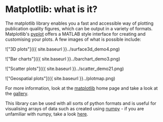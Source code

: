 ---
---

# Matplotlib: what is it?

The matplotlib library enables you a fast and accessible way of plotting publication quality figures, which can be output in a variety of formats. Matplotlib's [pyplot](http://matplotlib.org/api/pyplot_api.html) offers a MATLAB style interface for creating and customising your plots. A few images of what is possible include:

!["3D plots"]({{ site.baseurl }}../surface3d_demo4.png)

!["Bar charts"]({{ site.baseurl }}../barchart_demo3.png)

!["Scatter plots"]({{ site.baseurl }}../scatter_demo21.png)

!["Geospatial plots"]({{ site.baseurl }}../plotmap.png)

For more information, look at the [matplotlib](http://matplotlib.org/index.html) home page and take a look at the [gallery](http://matplotlib.org/gallery.html).

This library can be used with all sorts of python formats and is useful for visualising arrays of data such as created using [numpy](http://www.numpy.org/) - if you are unfamiliar with numpy, take a look [here](../../PythonPackages_numpy/README_numpy).